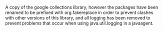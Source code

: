 A copy of the google collections library, however the packages have been renamed to be prefixed with org.fakereplace in
order to prevent clashes with other versions of this library, and all logging has been removed to prevent problems that
occur when using java.util.logging in a javaagent.
